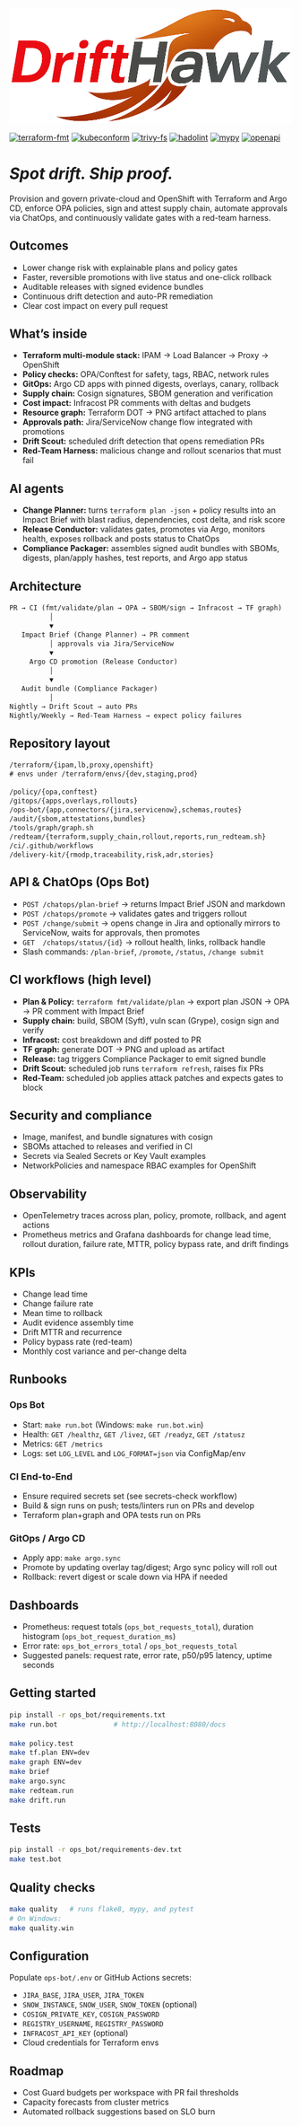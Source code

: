 ![DriftHawk Wordmark](dh_wordmark.png)
 
[![terraform-fmt](https://github.com/aurelius-in/DriftHawk/actions/workflows/terraform-fmt.yml/badge.svg)](https://github.com/aurelius-in/DriftHawk/actions/workflows/terraform-fmt.yml)
[![kubeconform](https://github.com/aurelius-in/DriftHawk/actions/workflows/kubeconform.yml/badge.svg)](https://github.com/aurelius-in/DriftHawk/actions/workflows/kubeconform.yml)
[![trivy-fs](https://github.com/aurelius-in/DriftHawk/actions/workflows/trivy-fs.yml/badge.svg)](https://github.com/aurelius-in/DriftHawk/actions/workflows/trivy-fs.yml)
[![hadolint](https://github.com/aurelius-in/DriftHawk/actions/workflows/hadolint.yml/badge.svg)](https://github.com/aurelius-in/DriftHawk/actions/workflows/hadolint.yml)
[![mypy](https://github.com/aurelius-in/DriftHawk/actions/workflows/mypy.yml/badge.svg)](https://github.com/aurelius-in/DriftHawk/actions/workflows/mypy.yml)
[![openapi](https://github.com/aurelius-in/DriftHawk/actions/workflows/openapi.yml/badge.svg)](https://github.com/aurelius-in/DriftHawk/actions/workflows/openapi.yml)
# *Spot drift. Ship proof.*
Provision and govern private-cloud and OpenShift with Terraform and Argo CD, enforce OPA policies, sign and attest supply chain, automate approvals via ChatOps, and continuously validate gates with a red-team harness.

## Outcomes

* Lower change risk with explainable plans and policy gates
* Faster, reversible promotions with live status and one-click rollback
* Auditable releases with signed evidence bundles
* Continuous drift detection and auto-PR remediation
* Clear cost impact on every pull request

## What’s inside

* **Terraform multi-module stack:** IPAM → Load Balancer → Proxy → OpenShift
* **Policy checks:** OPA/Conftest for safety, tags, RBAC, network rules
* **GitOps:** Argo CD apps with pinned digests, overlays, canary, rollback
* **Supply chain:** Cosign signatures, SBOM generation and verification
* **Cost impact:** Infracost PR comments with deltas and budgets
* **Resource graph:** Terraform DOT → PNG artifact attached to plans
* **Approvals path:** Jira/ServiceNow change flow integrated with promotions
* **Drift Scout:** scheduled drift detection that opens remediation PRs
* **Red-Team Harness:** malicious change and rollout scenarios that must fail

## AI agents

* **Change Planner:** turns `terraform plan -json` + policy results into an Impact Brief with blast radius, dependencies, cost delta, and risk score
* **Release Conductor:** validates gates, promotes via Argo, monitors health, exposes rollback and posts status to ChatOps
* **Compliance Packager:** assembles signed audit bundles with SBOMs, digests, plan/apply hashes, test reports, and Argo app status

## Architecture

```
PR → CI (fmt/validate/plan → OPA → SBOM/sign → Infracost → TF graph)
          │
          ▼
   Impact Brief (Change Planner) → PR comment
          │ approvals via Jira/ServiceNow
          ▼
     Argo CD promotion (Release Conductor)
          │
          ▼
   Audit bundle (Compliance Packager)
          │
Nightly → Drift Scout → auto PRs
Nightly/Weekly → Red-Team Harness → expect policy failures
```

## Repository layout

```
/terraform/{ipam,lb,proxy,openshift}
# envs under /terraform/envs/{dev,staging,prod}

/policy/{opa,conftest}
/gitops/{apps,overlays,rollouts}
/ops-bot/{app,connectors/{jira,servicenow},schemas,routes}
/audit/{sbom,attestations,bundles}
/tools/graph/graph.sh
/redteam/{terraform,supply_chain,rollout,reports,run_redteam.sh}
/ci/.github/workflows
/delivery-kit/{rmodp,traceability,risk,adr,stories}
```

## API & ChatOps (Ops Bot)

* `POST /chatops/plan-brief` → returns Impact Brief JSON and markdown
* `POST /chatops/promote` → validates gates and triggers rollout
* `POST /change/submit` → opens change in Jira and optionally mirrors to ServiceNow, waits for approvals, then promotes
* `GET  /chatops/status/{id}` → rollout health, links, rollback handle
* Slash commands: `/plan-brief`, `/promote`, `/status`, `/change submit`

## CI workflows (high level)

* **Plan & Policy:** `terraform fmt/validate/plan` → export plan JSON → OPA → PR comment with Impact Brief
* **Supply chain:** build, SBOM (Syft), vuln scan (Grype), cosign sign and verify
* **Infracost:** cost breakdown and diff posted to PR
* **TF graph:** generate DOT → PNG and upload as artifact
* **Release:** tag triggers Compliance Packager to emit signed bundle
* **Drift Scout:** scheduled job runs `terraform refresh`, raises fix PRs
* **Red-Team:** scheduled job applies attack patches and expects gates to block

## Security and compliance

* Image, manifest, and bundle signatures with cosign
* SBOMs attached to releases and verified in CI
* Secrets via Sealed Secrets or Key Vault examples
* NetworkPolicies and namespace RBAC examples for OpenShift

## Observability

* OpenTelemetry traces across plan, policy, promote, rollback, and agent actions
* Prometheus metrics and Grafana dashboards for change lead time, rollout duration, failure rate, MTTR, policy bypass rate, and drift findings

## KPIs

* Change lead time
* Change failure rate
* Mean time to rollback
* Audit evidence assembly time
* Drift MTTR and recurrence
* Policy bypass rate (red-team)
* Monthly cost variance and per-change delta

## Runbooks

### Ops Bot
- Start: `make run.bot` (Windows: `make run.bot.win`)
- Health: `GET /healthz`, `GET /livez`, `GET /readyz`, `GET /statusz`
- Metrics: `GET /metrics`
- Logs: set `LOG_LEVEL` and `LOG_FORMAT=json` via ConfigMap/env

### CI End-to-End
- Ensure required secrets set (see secrets-check workflow)
- Build & sign runs on push; tests/linters run on PRs and develop
- Terraform plan+graph and OPA tests run on PRs

### GitOps / Argo CD
- Apply app: `make argo.sync`
- Promote by updating overlay tag/digest; Argo sync policy will roll out
- Rollback: revert digest or scale down via HPA if needed

## Dashboards

- Prometheus: request totals (`ops_bot_requests_total`), duration histogram (`ops_bot_request_duration_ms`)
- Error rate: `ops_bot_errors_total` / `ops_bot_requests_total`
- Suggested panels: request rate, error rate, p50/p95 latency, uptime seconds

## Getting started

```bash
pip install -r ops_bot/requirements.txt
make run.bot              # http://localhost:8080/docs

make policy.test
make tf.plan ENV=dev
make graph ENV=dev
make brief               
make argo.sync           
make redteam.run         
make drift.run           
```

## Tests

```bash
pip install -r ops_bot/requirements-dev.txt
make test.bot
```

## Quality checks

```bash
make quality   # runs flake8, mypy, and pytest
# On Windows:
make quality.win
```

## Configuration

Populate `ops-bot/.env` or GitHub Actions secrets:

* `JIRA_BASE`, `JIRA_USER`, `JIRA_TOKEN`
* `SNOW_INSTANCE`, `SNOW_USER`, `SNOW_TOKEN` (optional)
* `COSIGN_PRIVATE_KEY`, `COSIGN_PASSWORD`
* `REGISTRY_USERNAME`, `REGISTRY_PASSWORD`
* `INFRACOST_API_KEY` (optional)
* Cloud credentials for Terraform envs

## Roadmap

* Cost Guard budgets per workspace with PR fail thresholds
* Capacity forecasts from cluster metrics
* Automated rollback suggestions based on SLO burn
